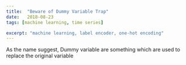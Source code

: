 ```yaml
---
title:  "Beware of Dummy Variable Trap"
date:   2018-08-23
tags: [machine learning, time series]

excerpt: "machine learning, label encoder, one-hot encoding"
---
```


As the name suggest, Dummy variable are something which are used to replace the 
original variable
